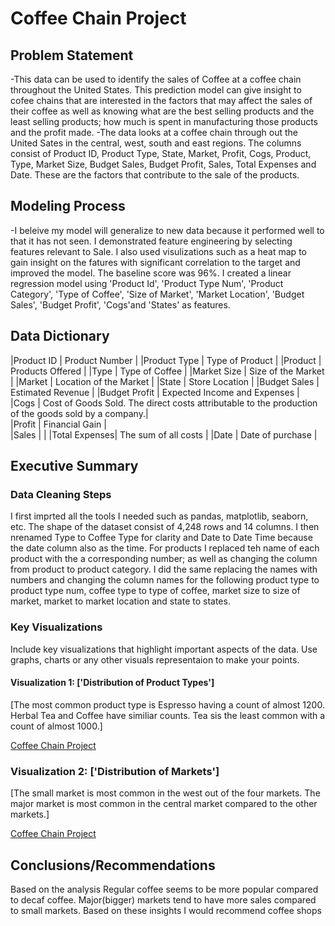 # Coffee Chain Project

## Problem Statement 
-This data can be used to identify the sales of Coffee at a coffee chain throughout the United States. This prediction model can give insight to cofee chains that are interested in the factors that may affect the sales of their coffee as well as knowing what are the best selling products and the least selling products; how much is spent in manufacturing those products and the profit made. 
-The data looks at a coffee chain through out the United Sates in the central, west, south and east regions. The columns consist of Product ID, Product Type, State, Market, Profit, Cogs, Product, Type, Market Size, Budget Sales, Budget Profit, Sales, Total Expenses and Date. These are the factors that contribute to the sale of the products. 

## Modeling Process
-I beleive my model will generalize to new data because it performed well to that it has not seen. I demonstrated feature engineering by selecting features relevant to Sale. I also used visulizations such as a heat map to gain insight on the fatures with significant correlation to the target and improved the model. The baseline score was 96%. I created a linear regression model using 'Product Id', 'Product Type Num', 'Product Category', 'Type of Coffee', 'Size of Market', 'Market Location', 'Budget Sales', 'Budget Profit', 'Cogs'and 'States' as features.

## Data Dictionary
|Product ID    | Product Number                                                                                     | 
|Product Type  | Type of Product                                                                                    |
|Product       | Products Offered                                                                                   | 
|Type          | Type of Coffee                                                                                     |
|Market Size   | Size of the Market                                                                                 |
|Market        | Location of the Market                                                                             |
|State         | Store Location                                                                                     |
|Budget Sales  | Estimated Revenue                                                                                  |
|Budget Profit | Expected Income and Expenses                                                                       |
|Cogs          | Cost of Goods Sold. The direct costs attributable to the production of the goods sold by a company.|  
|Profit        | Financial Gain                                                                                     |                                                                                   
|Sales         |                                                                                                    |
|Total Expenses| The sum of all costs                                                                               |
|Date          | Date of purchase                                                                                   |

## Executive Summary

### Data Cleaning Steps
I first imprted all the tools I needed such as pandas, matplotlib, seaborn, etc. The shape of the dataset consist of 4,248 rows and 14 columns. I then nrenamed Type to Coffee Type for clarity and Date to Date Time because  the date column also as the time. For products I replaced teh name of each product with the a corresponding number; as well as changing the column from product to product category. I did the same replacing the names with numbers and changing the column names for the following product type to product type num, coffee type to type of coffee, market size to size of market, market to market location and state to states.

### Key Visualizations
Include key visualizations that highlight important aspects of the data. Use graphs, charts or any other visuals representaion to make your points. 

#### Visualization 1: ['Distribution of Product Types']
[The most common product type is Espresso having a count of almost 1200. Herbal Tea and Coffee have similiar counts. Tea sis the least common with a count of almost 1000.]

[Coffee Chain Project](Visualizations/countplot1.png)

### Visualization 2: ['Distribution of Markets']
[The small market is most common in the west out of the four markets. The major market is most common in the central market compared to the other markets.]

[Coffee Chain Project](Visualizations/countplot2.png)

## Conclusions/Recommendations
Based on the analysis Regular coffee seems to be more popular compared to decaf coffee. Major(bigger) markets tend to have more sales compared to small markets. Based on these insights I would recommend coffee shops  





